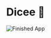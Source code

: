 # Dicee 🎲


![Finished App](https://github.com/londonappbrewery/Images/blob/master/dicee-demo.gif)

